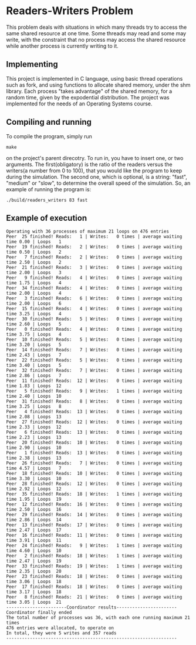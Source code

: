 # Readers-Writers Problem
This problem deals with situations in which many threads try to access the same shared resource at one time. Some threads may read and some may write, with the constraint that no process may access the shared resource while another process is currently writing to it.

## Implementing
This project is implemented in C language, using basic thread operations such as fork, and using functions to allocate shared memory, under the shm library. Each process "takes advantage" of the shared memory, for a random time, given by the expodential distribution. The project was implemented for the needs of an Operating Systems course.

## Compiling and running
To compile the program, simply run 
```
make
```
on the project's parent direcotry. To run in, you have to insert one, or two arguments. The first(obligatory) is the ratio of the readers versus the writers(a number from 0 to 100), that you would like the program to keep during the simulation. The second one, which is optional, is a string: "fast", "medium" or "slow", to determine the overall speed of the simulation. So, an example of running the program is:
```
./build/readers_writers 83 fast
```

## Example of execution

```
Operating with 36 processes of maximum 21 loops on 476 entries
Peer  25 finished! Reads:   1 | Writes:   0 times | average waiting time 0.00 | Loops   1
Peer  19 finished! Reads:   2 | Writes:   0 times | average waiting time 0.50 | Loops   2
Peer   7 finished! Reads:   2 | Writes:   0 times | average waiting time 2.50 | Loops   2
Peer  21 finished! Reads:   3 | Writes:   0 times | average waiting time 2.00 | Loops   3
Peer   9 finished! Reads:   4 | Writes:   0 times | average waiting time 1.75 | Loops   4
Peer  34 finished! Reads:   4 | Writes:   0 times | average waiting time 2.00 | Loops   4
Peer   3 finished! Reads:   6 | Writes:   0 times | average waiting time 2.00 | Loops   6
Peer  15 finished! Reads:   4 | Writes:   0 times | average waiting time 3.25 | Loops   4
Peer  30 finished! Reads:   5 | Writes:   0 times | average waiting time 2.60 | Loops   5
Peer   0 finished! Reads:   4 | Writes:   0 times | average waiting time 3.75 | Loops   4
Peer  10 finished! Reads:   5 | Writes:   0 times | average waiting time 3.20 | Loops   5
Peer  14 finished! Reads:   7 | Writes:   0 times | average waiting time 2.43 | Loops   7
Peer  22 finished! Reads:   5 | Writes:   0 times | average waiting time 3.40 | Loops   5
Peer  32 finished! Reads:   7 | Writes:   0 times | average waiting time 2.86 | Loops   7
Peer  11 finished! Reads:  12 | Writes:   0 times | average waiting time 1.83 | Loops  12
Peer   5 finished! Reads:   9 | Writes:   1 times | average waiting time 2.40 | Loops  10
Peer  31 finished! Reads:   8 | Writes:   0 times | average waiting time 3.25 | Loops   8
Peer   4 finished! Reads:  13 | Writes:   0 times | average waiting time 2.08 | Loops  13
Peer  27 finished! Reads:  12 | Writes:   0 times | average waiting time 2.33 | Loops  12
Peer   6 finished! Reads:  13 | Writes:   0 times | average waiting time 2.23 | Loops  13
Peer  20 finished! Reads:  10 | Writes:   0 times | average waiting time 2.90 | Loops  10
Peer   1 finished! Reads:  13 | Writes:   0 times | average waiting time 2.38 | Loops  13
Peer  26 finished! Reads:   7 | Writes:   0 times | average waiting time 4.57 | Loops   7
Peer  18 finished! Reads:  10 | Writes:   0 times | average waiting time 3.30 | Loops  10
Peer  28 finished! Reads:  12 | Writes:   0 times | average waiting time 2.92 | Loops  12
Peer  35 finished! Reads:  18 | Writes:   1 times | average waiting time 1.95 | Loops  19
Peer  12 finished! Reads:  16 | Writes:   0 times | average waiting time 2.50 | Loops  16
Peer  29 finished! Reads:  14 | Writes:   0 times | average waiting time 2.86 | Loops  14
Peer  13 finished! Reads:  17 | Writes:   0 times | average waiting time 2.47 | Loops  17
Peer  16 finished! Reads:  11 | Writes:   0 times | average waiting time 3.91 | Loops  11
Peer  24 finished! Reads:   9 | Writes:   1 times | average waiting time 4.60 | Loops  10
Peer   2 finished! Reads:  18 | Writes:   1 times | average waiting time 2.47 | Loops  19
Peer  33 finished! Reads:  19 | Writes:   1 times | average waiting time 2.35 | Loops  20
Peer  23 finished! Reads:  18 | Writes:   0 times | average waiting time 3.06 | Loops  18
Peer  17 finished! Reads:  18 | Writes:   0 times | average waiting time 3.17 | Loops  18
Peer   8 finished! Reads:  21 | Writes:   0 times | average waiting time 3.05 | Loops  21
-----------------------Coordinator results-----------------------
Coordinator finally ended
The total number of processes was 36, with each one running maximum 21 times
476 entries were allocated, to operate on
In total, they were 5 writes and 357 reads
-----------------------------------------------------------------
```

